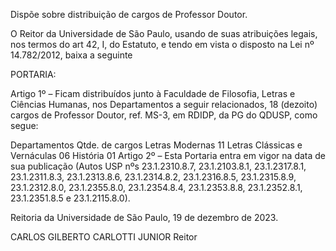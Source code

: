 Dispõe sobre distribuição de cargos de Professor Doutor.

O Reitor da Universidade de São Paulo, usando de suas atribuições legais, nos termos do art 42, I, do Estatuto, e tendo em vista o disposto na Lei nº 14.782/2012, baixa a seguinte

PORTARIA:

Artigo 1º – Ficam distribuídos junto à Faculdade de Filosofia, Letras e Ciências Humanas, nos Departamentos a seguir relacionados, 18 (dezoito) cargos de Professor Doutor, ref. MS-3, em RDIDP, da PG do QDUSP, como segue:

Departamentos	Qtde. de cargos
Letras Modernas	11
Letras Clássicas e Vernáculas	06
História	01
Artigo 2º – Esta Portaria entra em vigor na data de sua publicação (Autos USP nºs 23.1.2310.8.7, 23.1.2103.8.1, 23.1.2317.8.1, 23.1.2311.8.3, 23.1.2313.8.6, 23.1.2314.8.2, 23.1.2316.8.5, 23.1.2315.8.9, 23.1.2312.8.0, 23.1.2355.8.0, 23.1.2354.8.4, 23.1.2353.8.8, 23.1.2352.8.1, 23.1.2351.8.5 e 23.1.2115.8.0).

Reitoria da Universidade de São Paulo, 19 de dezembro de 2023.

CARLOS GILBERTO CARLOTTI JUNIOR
Reitor